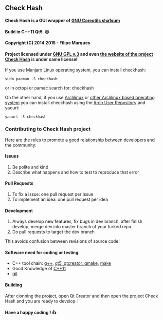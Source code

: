 ## Check Hash

#### Check Hash is a GUI wrapper of [GNU Coreutils sha1sum](http://www.gnu.org/software/coreutils/manual/coreutils.html#sha1sum-invocation)

#### Build in C++11 Qt5. :smile:

#### Copyright (C) 2014 2015 - Filipe Marques

#### Project licensed under [GNU GPL v.3](http://www.gnu.org/copyleft/gpl.html) and even [the website of the project Check Hash](https://filipe-marques.github.io/check-hash) is under same license!

If you use [Manjaro Linux](http://www.manjaro.org/) operating system, you can install checkhash:

```
sudo pacman -S checkhash
```

or in octopi or pamac search for: checkhash

On the other hand, if you use [Archlinux](https://www.archlinux.org/) or [other Archlinux based operating system](https://wiki.archlinux.org/index.php/Arch_based_distributions_%28active%29#Arch-influenced_distributions) you can install checkhash
using the [Arch User Repository](https://aur.archlinux.org) and yaourt:

```
yaourt -S checkhash
```

### Contributing to Check Hash project

Here are the rules to promote a good relationship between developers and the community:

#### Issues

1. Be polite and kind
2. Describe what happens and how to test to reproduce that error

#### Pull Requests

1. To fix a issue: one pull request per issue
2. To implement an idea: one pull request per idea

#### Development

1. Always develop new features, fix bugs in dev branch, after finish develop, merge dev into master branch of your forked repo.
2. Do pull requests to target the dev branch

This avoids confusion between revisions of source code!

#### Software need for coding or testing

* C++ tool chain: [g++](https://gcc.gnu.org/), [qt5, qtcreator, qmake](http://qt-project.org/), [make](http://www.gnu.org/software/make/)
* Good Knowledge of [C++11](http://isocpp.org/)
* [git](http://git-scm.com/)

#### Building

After clonning the project, open Qt Creator and then open the project Check Hash and you are ready to develop !

#### Have a happy coding ! :thumbsup:
